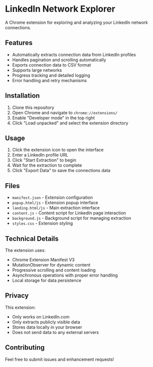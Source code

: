 # LinkedIn Network Explorer

A Chrome extension for exploring and analyzing your LinkedIn network connections.

## Features

- Automatically extracts connection data from LinkedIn profiles
- Handles pagination and scrolling automatically
- Exports connection data to CSV format
- Supports large networks 
- Progress tracking and detailed logging
- Error handling and retry mechanisms

## Installation

1. Clone this repository
2. Open Chrome and navigate to `chrome://extensions/`
3. Enable "Developer mode" in the top right
4. Click "Load unpacked" and select the extension directory

## Usage

1. Click the extension icon to open the interface
2. Enter a LinkedIn profile URL
3. Click "Start Extraction" to begin
4. Wait for the extraction to complete
5. Click "Export Data" to save the connections data

## Files

- `manifest.json` - Extension configuration
- `popup.html/js` - Extension popup interface
- `landing.html/js` - Main extraction interface
- `content.js` - Content script for LinkedIn page interaction
- `background.js` - Background script for managing extraction
- `styles.css` - Extension styling

## Technical Details

The extension uses:
- Chrome Extension Manifest V3
- MutationObserver for dynamic content
- Progressive scrolling and content loading
- Asynchronous operations with proper error handling
- Local storage for data persistence

## Privacy

This extension:
- Only works on LinkedIn.com
- Only extracts publicly visible data
- Stores data locally in your browser
- Does not send data to any external servers

## Contributing

Feel free to submit issues and enhancement requests! 
